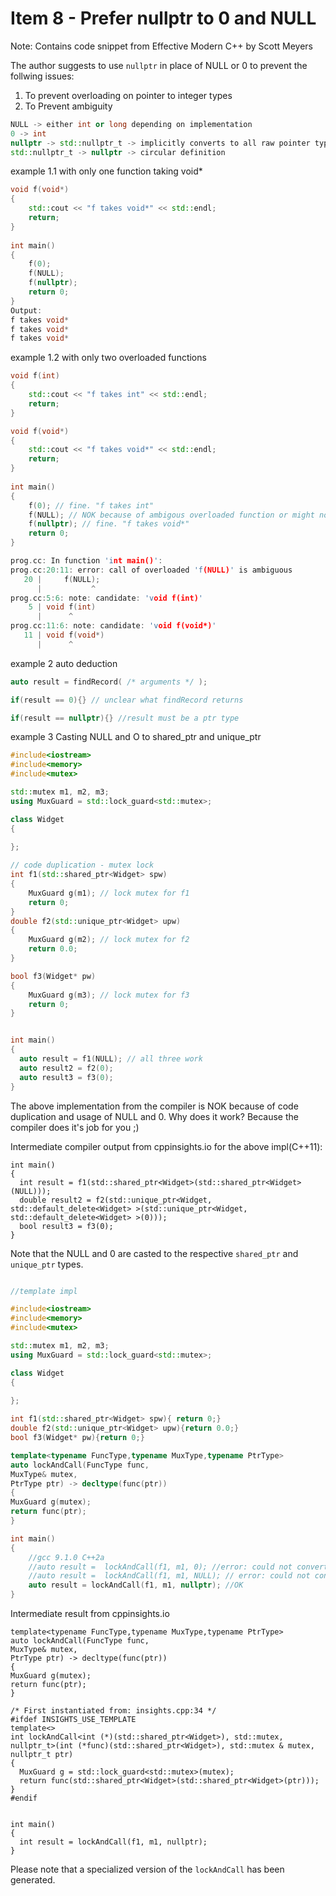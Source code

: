 # Item 8 - Prefer nullptr to 0 and NULL

Note: Contains code snippet from Effective Modern C++ by Scott Meyers


The author suggests to use `nullptr` in place of NULL or 0 to prevent the follwing issues:

1. To prevent overloading on pointer to integer types
2. To Prevent ambiguity

```C++
NULL -> either int or long depending on implementation
0 -> int
nullptr -> std::nullptr_t -> implicitly converts to all raw pointer types -> not an integral type
std::nullptr_t -> nullptr -> circular definition
```

example 1.1 with only one function taking void*
```C++
void f(void*)
{
    std::cout << "f takes void*" << std::endl;
    return;
}
    
int main()
{
    f(0);
    f(NULL);
    f(nullptr);
  	return 0;    
}
Output:
f takes void*
f takes void*
f takes void*
```
example 1.2 with only two overloaded functions
```C++
void f(int)
{
    std::cout << "f takes int" << std::endl;
    return;
}

void f(void*)
{
    std::cout << "f takes void*" << std::endl;
    return;
}
    
int main()
{
    f(0); // fine. "f takes int"
    f(NULL); // NOK because of ambigous overloaded function or might not compile, may call f(int)
    f(nullptr); // fine. "f takes void*"
  	return 0;    
}

prog.cc: In function 'int main()':
prog.cc:20:11: error: call of overloaded 'f(NULL)' is ambiguous
   20 |     f(NULL);
      |           ^
prog.cc:5:6: note: candidate: 'void f(int)'
    5 | void f(int)
      |      ^
prog.cc:11:6: note: candidate: 'void f(void*)'
   11 | void f(void*)
      |      ^

```
example 2 auto deduction
```C++
auto result = findRecord( /* arguments */ );

if(result == 0){} // unclear what findRecord returns

if(result == nullptr){} //result must be a ptr type

```
example 3 Casting NULL and O to shared_ptr and unique_ptr
```c++
#include<iostream>
#include<memory>
#include<mutex>

std::mutex m1, m2, m3;
using MuxGuard = std::lock_guard<std::mutex>;

class Widget
{
    
};

// code duplication - mutex lock
int f1(std::shared_ptr<Widget> spw)
{
    MuxGuard g(m1); // lock mutex for f1
    return 0;
}
double f2(std::unique_ptr<Widget> upw)
{
    MuxGuard g(m2); // lock mutex for f2
    return 0.0;
}

bool f3(Widget* pw)
{
    MuxGuard g(m3); // lock mutex for f3
    return 0;
}


int main()
{
  auto result = f1(NULL); // all three work
  auto result2 = f2(0);
  auto result3 = f3(0);
}

```

The above implementation from the compiler is NOK because of code duplication and usage of NULL and 0. Why does it work? Because the
compiler does it's job for you ;)

Intermediate compiler output from cppinsights.io for the above impl(C++11):

```
int main()
{
  int result = f1(std::shared_ptr<Widget>(std::shared_ptr<Widget>(NULL)));
  double result2 = f2(std::unique_ptr<Widget, std::default_delete<Widget> >(std::unique_ptr<Widget, std::default_delete<Widget> >(0)));
  bool result3 = f3(0);
}
```
Note that the NULL and 0 are casted to the respective `shared_ptr` and `unique_ptr` types.

```c++

//template impl

#include<iostream>
#include<memory>
#include<mutex>

std::mutex m1, m2, m3;
using MuxGuard = std::lock_guard<std::mutex>;

class Widget
{
    
};

int f1(std::shared_ptr<Widget> spw){ return 0;}
double f2(std::unique_ptr<Widget> upw){return 0.0;}
bool f3(Widget* pw){return 0;}

template<typename FuncType,typename MuxType,typename PtrType>
auto lockAndCall(FuncType func,
MuxType& mutex,
PtrType ptr) -> decltype(func(ptr))
{
MuxGuard g(mutex);
return func(ptr);
}

int main()
{
    //gcc 9.1.0 C++2a
    //auto result =  lockAndCall(f1, m1, 0); //error: could not convert 'ptr' from 'int' to 'std::shared_ptr<Widget>'
    //auto result =  lockAndCall(f1, m1, NULL); // error: could not convert 'ptr' from 'long int' to 'std::shared_ptr<Widget>'
    auto result = lockAndCall(f1, m1, nullptr); //OK
}
```

Intermediate result from cppinsights.io

```
template<typename FuncType,typename MuxType,typename PtrType>
auto lockAndCall(FuncType func,
MuxType& mutex,
PtrType ptr) -> decltype(func(ptr))
{
MuxGuard g(mutex);
return func(ptr);
}

/* First instantiated from: insights.cpp:34 */
#ifdef INSIGHTS_USE_TEMPLATE
template<>
int lockAndCall<int (*)(std::shared_ptr<Widget>), std::mutex, nullptr_t>(int (*func)(std::shared_ptr<Widget>), std::mutex & mutex, nullptr_t ptr)
{
  MuxGuard g = std::lock_guard<std::mutex>(mutex);
  return func(std::shared_ptr<Widget>(std::shared_ptr<Widget>(ptr)));
}
#endif


int main()
{
  int result = lockAndCall(f1, m1, nullptr);
}

```

Please note that a specialized version of the `lockAndCall` has been generated.
